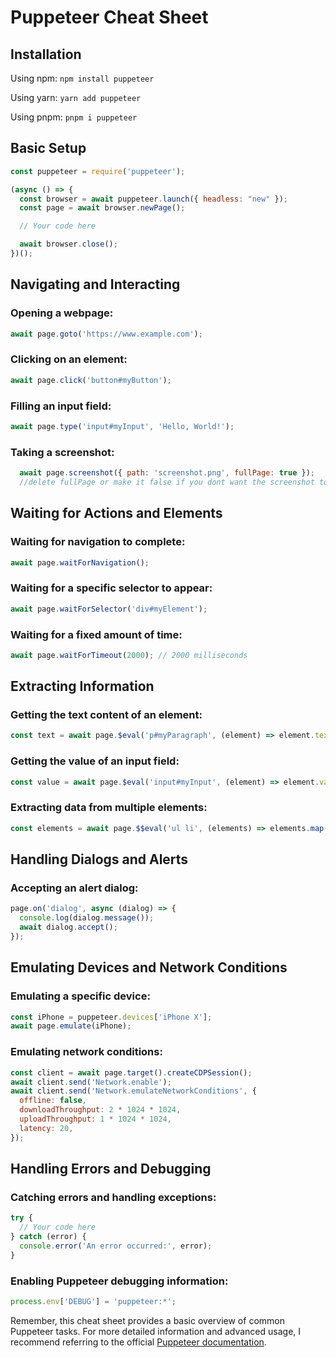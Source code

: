# Puppeteer Cheat Sheet

## Installation

Using npm: `npm install puppeteer`

Using yarn: `yarn add puppeteer`

Using pnpm: `pnpm i puppeteer`


## Basic Setup

```javascript
const puppeteer = require('puppeteer');

(async () => {
  const browser = await puppeteer.launch({ headless: "new" });
  const page = await browser.newPage();

  // Your code here

  await browser.close();
})();

```
## Navigating and Interacting

### Opening a webpage:

```javascript
await page.goto('https://www.example.com');

```

### Clicking on an element:

```javascript
await page.click('button#myButton');
```


### Filling an input field:

```javascript
await page.type('input#myInput', 'Hello, World!');
```


### Taking a screenshot:

```javascript
  await page.screenshot({ path: 'screenshot.png', fullPage: true });
  //delete fullPage or make it false if you dont want the screenshot to be full page
```

## Waiting for Actions and Elements

### Waiting for navigation to complete:

```javascript
await page.waitForNavigation();
```
### Waiting for a specific selector to appear:

```javascript
await page.waitForSelector('div#myElement');
```

### Waiting for a fixed amount of time:

```javascript
await page.waitForTimeout(2000); // 2000 milliseconds
```

## Extracting Information

### Getting the text content of an element:

```javascript
const text = await page.$eval('p#myParagraph', (element) => element.textContent);
```

### Getting the value of an input field:

```javascript
const value = await page.$eval('input#myInput', (element) => element.value);
```
### Extracting data from multiple elements:

```javascript
const elements = await page.$$eval('ul li', (elements) => elements.map((el) => el.textContent));
```
## Handling Dialogs and Alerts

### Accepting an alert dialog:

```javascript
page.on('dialog', async (dialog) => {
  console.log(dialog.message());
  await dialog.accept();
});

```
## Emulating Devices and Network Conditions

### Emulating a specific device:

```javascript
const iPhone = puppeteer.devices['iPhone X'];
await page.emulate(iPhone);
```
### Emulating network conditions:

```javascript
const client = await page.target().createCDPSession();
await client.send('Network.enable');
await client.send('Network.emulateNetworkConditions', {
  offline: false,
  downloadThroughput: 2 * 1024 * 1024,
  uploadThroughput: 1 * 1024 * 1024,
  latency: 20,
});
```
## Handling Errors and Debugging

### Catching errors and handling exceptions:

```javascript
try {
  // Your code here
} catch (error) {
  console.error('An error occurred:', error);
}
```
### Enabling Puppeteer debugging information:

```javascript
process.env['DEBUG'] = 'puppeteer:*';
```

Remember, this cheat sheet provides a basic overview of common Puppeteer tasks. For more detailed information and advanced usage, I recommend referring to the official [Puppeteer documentation](https://pptr.dev/).


